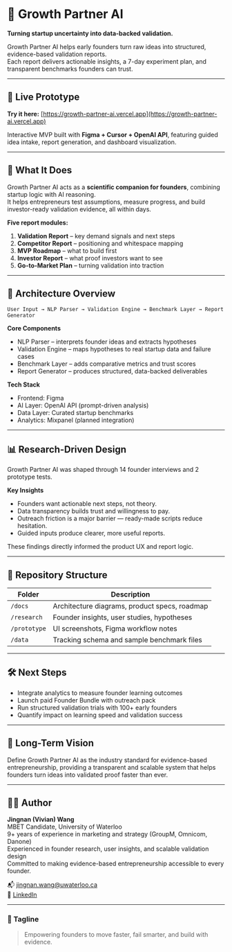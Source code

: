 # 🌱 Growth Partner AI

**Turning startup uncertainty into data-backed validation.**

Growth Partner AI helps early founders turn raw ideas into structured, evidence-based validation reports.  
Each report delivers actionable insights, a 7-day experiment plan, and transparent benchmarks founders can trust.

---

## 🚀 Live Prototype
**Try it here:** [https://growth-partner-ai.vercel.app](https://growth-partner-ai.vercel.app)

Interactive MVP built with **Figma + Cursor + OpenAI API**, featuring guided idea intake, report generation, and dashboard visualization.

---

## 🧠 What It Does
Growth Partner AI acts as a **scientific companion for founders**, combining startup logic with AI reasoning.  
It helps entrepreneurs test assumptions, measure progress, and build investor-ready validation evidence, all within days.

**Five report modules:**
1. **Validation Report** – key demand signals and next steps  
2. **Competitor Report** – positioning and whitespace mapping  
3. **MVP Roadmap** – what to build first  
4. **Investor Report** – what proof investors want to see  
5. **Go-to-Market Plan** – turning validation into traction  

---

## 🔧 Architecture Overview
```
User Input → NLP Parser → Validation Engine → Benchmark Layer → Report Generator
```

**Core Components**
- NLP Parser – interprets founder ideas and extracts hypotheses  
- Validation Engine – maps hypotheses to real startup data and failure cases  
- Benchmark Layer – adds comparative metrics and trust scores  
- Report Generator – produces structured, data-backed deliverables  

**Tech Stack**
- Frontend: Figma  
- AI Layer: OpenAI API (prompt-driven analysis)  
- Data Layer: Curated startup benchmarks  
- Analytics: Mixpanel (planned integration)

---

## 📊 Research-Driven Design
Growth Partner AI was shaped through 14 founder interviews and 2 prototype tests.  

**Key Insights**
- Founders want actionable next steps, not theory.  
- Data transparency builds trust and willingness to pay.  
- Outreach friction is a major barrier — ready-made scripts reduce hesitation.  
- Guided inputs produce clearer, more useful reports.  

These findings directly informed the product UX and report logic.

---

## 🧩 Repository Structure
| Folder | Description |
|---------|-------------|
| `/docs` | Architecture diagrams, product specs, roadmap |
| `/research` | Founder insights, user studies, hypotheses |
| `/prototype` | UI screenshots, Figma workflow notes |
| `/data` | Tracking schema and sample benchmark files |

---

## 🛠 Next Steps
- Integrate analytics to measure founder learning outcomes  
- Launch paid Founder Bundle with outreach pack  
- Run structured validation trials with 100+ early founders  
- Quantify impact on learning speed and validation success  

---

## 🧭 Long-Term Vision
Define Growth Partner AI as the industry standard for evidence-based entrepreneurship, providing a transparent and scalable system that helps founders turn ideas into validated proof faster than ever.

---

## 👩‍💻 Author
**Jingnan (Vivian) Wang**  
MBET Candidate, University of Waterloo  
9+ years of experience in marketing and strategy (GroupM, Omnicom, Danone)  
Experienced in founder research, user insights, and scalable validation design  
Committed to making evidence-based entrepreneurship accessible to every founder.  

📬 [jingnan.wang@uwaterloo.ca](mailto:jingnan.wang@uwaterloo.ca)  
🔗 [LinkedIn](https://www.linkedin.com/in/wangjingnan)

---

### 🌟 Tagline
> Empowering founders to move faster, fail smarter, and build with evidence.
